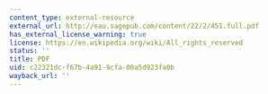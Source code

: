 ```yaml
---
content_type: external-resource
external_url: http://eau.sagepub.com/content/22/2/451.full.pdf
has_external_license_warning: true
license: https://en.wikipedia.org/wiki/All_rights_reserved
status: ''
title: PDF
uid: c22321dc-f67b-4a91-9cfa-00a5d923fa0b
wayback_url: ''
---
```

